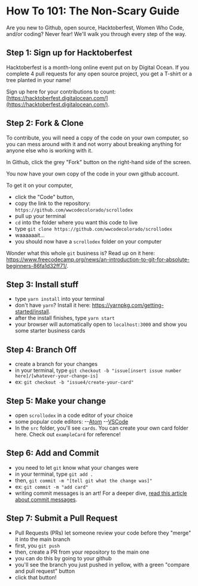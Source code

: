 # How To 101:  The Non-Scary Guide

Are you new to Github, open source, Hacktoberfest, Women Who Code, and/or coding?  Never fear!  We'll walk you through every step of the way.

## Step 1: Sign up for Hacktoberfest

Hacktoberfest is a month-long online event put on by Digital Ocean. If you complete 4 pull requests for any open source project, you get a T-shirt or a tree planted in your name!

Sign up here for your contributions to count: [https://hacktoberfest.digitalocean.com/](https://hacktoberfest.digitalocean.com/).

## Step 2: Fork & Clone

To contribute, you will need a copy of the code on your own computer, so you can mess around with it and not worry about breaking anything for anyone else who is working with it.

In Github, click the grey "Fork" button on the right-hand side of the screen.

You now have your own copy of the code in your own github account.

To get it on your computer,
- click the "Code" button,
- copy the link to the repository: `https://github.com/wwcodecolorado/scrollodex`
- pull up your terminal
- `cd` into the folder where you want this code to live
- type `git clone https://github.com/wwcodecolorado/scrollodex`
- waaaaaait...
- you should now have a `scrollodex` folder on your computer

Wonder what this whole `git` business is? Read up on it here: https://www.freecodecamp.org/news/an-introduction-to-git-for-absolute-beginners-86fa1d32ff71/.

## Step 3:  Install stuff

- type `yarn install` into your terminal
- don't have `yarn`?  Install it here: https://yarnpkg.com/getting-started/install.
- after the install finishes, type `yarn start`
- your browser will automatically open to `localhost:3000` and show you some starter business cards


## Step 4: Branch Off

- create a branch for your changes
- in your terminal, type `git checkout -b "issue[insert issue number here]/[whatever-your-change-is]`
- ex:  `git checkout -b "issue4/create-your-card"`

## Step 5: Make your change

- open `scrollodex` in a code editor of your choice
- some popular code editors:
--[Atom](https://atom.io)
--[VSCode](https://code.visualstudio.com/download)
- In the `src` folder, you'll see `cards`.  You can create your own card folder here.  Check out `exampleCard` for reference!

## Step 6: Add and Commit
- you need to let `git` know what your changes were
- in your terminal, type `git add .`
- then, `git commit -m "[tell git what the change was]"`
- ex:  `git commit -m "add card"`
- writing commit messages is an art!  For a deeper dive, [read this article about commit messages](https://www.freecodecamp.org/news/writing-good-commit-messages-a-practical-guide/).

## Step 7: Submit a Pull Request
- Pull Requests (PRs) let someone review your code before they "merge" it into the main branch
- first, you `git push`
- then, create a PR from your repository to the main one
- you can do this by going to your github
- you'll see the branch you just pushed in yellow, with a green "compare and pull request" button
- click that button!
